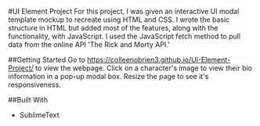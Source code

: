 #UI Element Project
For this project, I was given an interactive UI modal template mockup to recreate using HTML and CSS. I wrote the basic structure in HTML but added most of the features, along with the functionality, with JavaScript. I used the JavaScript fetch method to pull data from the online API 'The Rick and Morty API.' 

##Getting Started
Go to https://colleenobrien3.github.io/UI-Element-Project/ to view the webpage. Click on a character's image to view their bio information in a pop-up modal box. Resize the page to see it's responsiveness.

##Built With
* SublimeText
